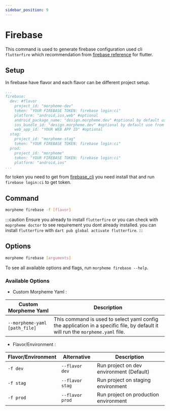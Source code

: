```yaml
---
sidebar_position: 9
---
```


# Firebase

This command is used to generate firebase configuration used cli `flutterfire` which recommendation from [firebase reference](https://firebase.google.com/docs/flutter/setup?platform=ios) for flutter.

## Setup

In firebase have flavor and each flavor can be different project setup.

```morpheme.yaml title="morpheme.yaml"
...
firebase:
  dev: #flavor
    project_id: "morpheme-dev"
    token: "YOUR FIREBASE TOKEN: firebase login:ci"
    platform: "android,ios,web" #optional
    android_package_name: "design.morpheme.dev" #optional by default use from flavor[ANDROID_APPLICATION_ID]
    ios_bundle_id: "design.morpheme.dev" #optional by default use from flavor[IOS_APPLICATION_ID]
    web_app_id: "YOUR WEB APP ID" #optional
  stag:
    project_id: "morpheme-stag"
    token: "YOUR FIREBASE TOKEN: firebase login:ci"
  prod:
    project_id: "morpheme"
    token: "YOUR FIREBASE TOKEN: firebase login:ci"
    platform: "android,ios"
...
```

for token you need to get from [firebase_cli](https://firebase.google.com/docs/cli) you need install that and run `firebase login:ci` to get token.

## Command

```bash
morpheme firebase -f [flavor]
```

:::caution
Ensure you already to install `flutterfire` or you can check with `moprpheme doctor` to see requirement you dont already installed. you can install `flutterfire` with `dart pub global activate flutterfire`.
:::

## Options

```bash
morpheme firebase [arguments]
```

To see all available options and flags, run `morpheme firebase --help`.

### Available Options

- Custom Morpheme Yaml :

| Custom Morpheme Yaml | Description |
|----------|-------------|
| `--morpheme-yaml [path_file]` | This command is used to select yaml config the application in a specific file, by default it will run the `morpheme.yaml` file. |

- Flavor/Environment :  
  
| Flavor/Environment | Alternative | Description |
|----------|-------------|-------------|
| `-f dev` | `--flavor dev` | Run project on dev environment (Default) |
| `-f stag` | `--flavor stag` | Run project on staging environment|
| `-f prod` | `--flavor prod` | Run project on production environment |
